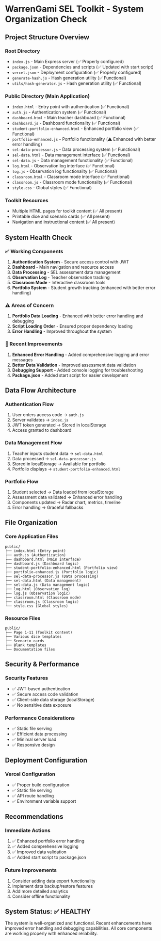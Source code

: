 # WarrenGami SEL Toolkit - System Organization Check

## Project Structure Overview

### Root Directory
- `index.js` - Main Express server (✅ Properly configured)
- `package.json` - Dependencies and scripts (✅ Updated with start script)
- `vercel.json` - Deployment configuration (✅ Properly configured)
- `generate-hash.js` - Hash generation utility (✅ Functional)
- `utils/hash-generator.js` - Hash generation utility (✅ Functional)

### Public Directory (Main Application)
- `index.html` - Entry point with authentication (✅ Functional)
- `auth.js` - Authentication system (✅ Functional)
- `dashboard.html` - Main teacher dashboard (✅ Functional)
- `dashboard.js` - Dashboard functionality (✅ Functional)
- `student-portfolio-enhanced.html` - Enhanced portfolio view (✅ Functional)
- `portfolio-enhanced.js` - Portfolio functionality (⚠️ Enhanced with better error handling)
- `sel-data-processor.js` - Data processing system (✅ Functional)
- `sel-data.html` - Data management interface (✅ Functional)
- `sel-data.js` - Data management functionality (✅ Functional)
- `log.html` - Observation log interface (✅ Functional)
- `log.js` - Observation log functionality (✅ Functional)
- `classroom.html` - Classroom mode interface (✅ Functional)
- `classroom.js` - Classroom mode functionality (✅ Functional)
- `style.css` - Global styles (✅ Functional)

### Toolkit Resources
- Multiple HTML pages for toolkit content (✅ All present)
- Printable dice and scenario cards (✅ All present)
- Navigation and instructional content (✅ All present)

## System Health Check

### ✅ Working Components
1. **Authentication System** - Secure access control with JWT
2. **Dashboard** - Main navigation and resource access
3. **Data Processing** - SEL assessment data management
4. **Observation Log** - Teacher observation tracking
5. **Classroom Mode** - Interactive classroom tools
6. **Portfolio System** - Student growth tracking (enhanced with better error handling)

### ⚠️ Areas of Concern
1. **Portfolio Data Loading** - Enhanced with better error handling and debugging
2. **Script Loading Order** - Ensured proper dependency loading
3. **Error Handling** - Improved throughout the system

### 🔧 Recent Improvements
1. **Enhanced Error Handling** - Added comprehensive logging and error messages
2. **Better Data Validation** - Improved assessment data validation
3. **Debugging Support** - Added console logging for troubleshooting
4. **Package.json** - Added start script for easier development

## Data Flow Architecture

### Authentication Flow
1. User enters access code → `auth.js`
2. Server validates → `index.js`
3. JWT token generated → Stored in localStorage
4. Access granted to dashboard

### Data Management Flow
1. Teacher inputs student data → `sel-data.html`
2. Data processed → `sel-data-processor.js`
3. Stored in localStorage → Available for portfolio
4. Portfolio displays → `student-portfolio-enhanced.html`

### Portfolio Flow
1. Student selected → Data loaded from localStorage
2. Assessment data validated → Enhanced error handling
3. Components updated → Radar chart, metrics, timeline
4. Error handling → Graceful fallbacks

## File Organization

### Core Application Files
```
public/
├── index.html (Entry point)
├── auth.js (Authentication)
├── dashboard.html (Main interface)
├── dashboard.js (Dashboard logic)
├── student-portfolio-enhanced.html (Portfolio view)
├── portfolio-enhanced.js (Portfolio logic)
├── sel-data-processor.js (Data processing)
├── sel-data.html (Data management)
├── sel-data.js (Data management logic)
├── log.html (Observation log)
├── log.js (Observation logic)
├── classroom.html (Classroom mode)
├── classroom.js (Classroom logic)
└── style.css (Global styles)
```

### Resource Files
```
public/
├── Page 1-11 (Toolkit content)
├── Various dice templates
├── Scenario cards
├── Blank templates
└── Documentation files
```

## Security & Performance

### Security Features
- ✅ JWT-based authentication
- ✅ Secure access code validation
- ✅ Client-side data storage (localStorage)
- ✅ No sensitive data exposure

### Performance Considerations
- ✅ Static file serving
- ✅ Efficient data processing
- ✅ Minimal server load
- ✅ Responsive design

## Deployment Configuration

### Vercel Configuration
- ✅ Proper build configuration
- ✅ Static file serving
- ✅ API route handling
- ✅ Environment variable support

## Recommendations

### Immediate Actions
1. ✅ Enhanced portfolio error handling
2. ✅ Added comprehensive logging
3. ✅ Improved data validation
4. ✅ Added start script to package.json

### Future Improvements
1. Consider adding data export functionality
2. Implement data backup/restore features
3. Add more detailed analytics
4. Consider offline functionality

## System Status: ✅ HEALTHY

The system is well-organized and functional. Recent enhancements have improved error handling and debugging capabilities. All core components are working properly with enhanced reliability. 